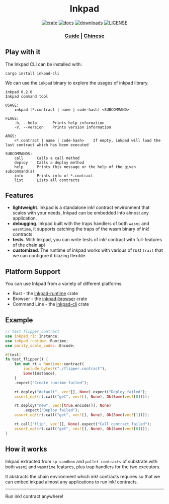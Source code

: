 <div align="center">
<h1 align="center">
Inkpad
</h1>

[![crate][a1]][a2] [![docs][c1]][c2] [![downloads][d1]][d2] [![LICENSE][e1]][e2] 

[a1]: https://img.shields.io/crates/v/inkpad-runtime.svg
[a2]: https://crates.io/crates/inkpad-runtime
[c1]: https://img.shields.io/badge/current-docs-brightgreen.svg
[c2]: https://docs.rs/inkpad-runtime
[d1]: https://img.shields.io/crates/d/inkpad-runtime.svg
[d2]: https://crates.io/crates/inkpad-runtime
[e1]: https://img.shields.io/crates/l/inkpad-runtime.svg
[e2]: https://choosealicense.com/licenses/apache-2.0/

 <h3>
    <a href="https://patractlabs.github.io/inkpad/">Guide</a>
    <span> | </span>
    <a href="./README_ZH.md">Chinese</a>
</h3>

</div>

## Play with it

The Inkpad CLI can be installed with:

```
cargo install inkpad-cli
```

We can use the `inkpad` binary to explore the usages of inkpad library.

```
inkpad 0.2.0
Inkpad command tool

USAGE:
    inkpad [*.contract | name | code-hash] <SUBCOMMAND>

FLAGS:
    -h, --help       Prints help information
    -V, --version    Prints version information

ARGS:
    <*.contract | name | code-hash>    If empty, inkpad will load the last contract which has been executed

SUBCOMMANDS:
    call      Calls a call method
    deploy    Calls a deploy method
    help      Prints this message or the help of the given subcommand(s)
    info      Prints info of *.contract
    list      Lists all contracts
```

## Features

* **lightweight**. Inkpad is a standalone ink! contract environment that scales with your needs, 
Inkpad can be embedded into almost any application.
* **debugging**. Inkpad built with the traps handlers of both `wasmi` and `wasmtime`, it supports
catching the traps of the wasm binary of ink! contracts
* **tests**. With Inkpad, you can write tests of ink! contract with full-features of the chain api
* **customized**. The runtime of inkpad works with various of rust `trait` that we can configure it 
blazing flexible.


## Platform Support

You can use Inkpad from a variety of different platforms:

* Rust - the [inkpad-runtime][inkpad-runtime] crate
* Browser - the [inkpad-browser][inkpad-browser] crate
* Command Line - the [inkpad-cli][inkpad-cli] crate

## Example

```rust
// test flipper.contract
use inkpad_ri::Instance;
use inkpad_runtime::Runtime;
use parity_scale_codec::Encode;

#[test]
fn test_flipper() {
    let mut rt = Runtime::contract(
        include_bytes!("./flipper.contract"),
        Some(Instance),
    )
    .expect("Create runtime failed");

    rt.deploy("default", vec![], None).expect("Deploy failed");
    assert_eq!(rt.call("get", vec![], None), Ok(Some(vec![0])));

    rt.deploy("new", vec![true.encode()], None)
        .expect("Deploy failed");
    assert_eq!(rt.call("get", vec![], None), Ok(Some(vec![1])));

    rt.call("flip", vec![], None).expect("Call contract failed");
    assert_eq!(rt.call("get", vec![], None), Ok(Some(vec![0])));
}
```

## How it works

Inkpad extracted from `sp-sandbox` and `pallet-contracts` of substrate
with both `wasmi` and `wasmtime` features, plus trap handlers for the
two executors.

It abstracts the chain environment which ink! contracts requires so
that we can embed inkpad almost any applications to run ink! contracts.


---

Run ink! contract anywhere!


[inkpad-runtime]: https://github.com/patractlabs/inkpad/tree/master/crates/runtime
[inkpad-browser]: https://github.com/patractlabs/inkpad/tree/master/browser
[inkpad-cli]: https://github.com/patractlabs/inkpad/tree/master/cli
